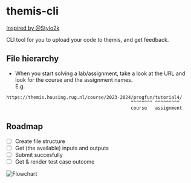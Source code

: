 # themis-cli
[Inspired by @Stylo2k](https://github.com/Stylo2k/Perist-ri)  

CLI tool for you to upload your code to themis, and get feedback.

## File hierarchy
* When you start solving a lab/assignment, take a look at the URL and look for the course and the assignment names.  
E.g.  
```
https://themis.housing.rug.nl/course/2023-2024/progfun/tutorial4/
                                              ^^^^^^^^ ^^^^^^^^^ 
                                              course   assignment 
```

## Roadmap

* [ ] Create file structure
* [ ] Get (the available) inputs and outputs
* [ ] Submit succesfully
* [ ] Get & render test case outcome

![Flowchart](https://i.imgur.com/naum7ZX.png)